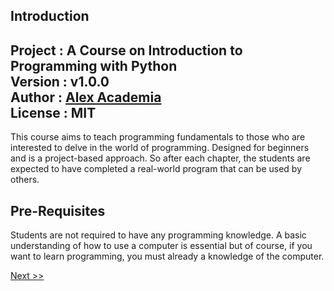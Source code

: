 
## Introduction

**Project :** A Course on Introduction to Programming with Python  
**Version :** v1.0.0  
**Author :** [Alex Academia](https://github.com/alexiusacademia)  
**License :** MIT  
---

This course aims to teach programming fundamentals to those who are interested to delve
in the world of programming. Designed for beginners and is a project-based approach. So
after each chapter, the students are expected to have completed a real-world program
that can be used by others.

## Pre-Requisites

Students are not required to have any programming knowledge. A basic understanding of
how to use a computer is essential but of course, if you want to learn programming, you
must already a knowledge of the computer.

[Next >>](course/day1.md)